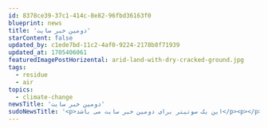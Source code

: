 ```yaml
---
id: 8378ce39-37c1-414c-8e82-96fbd36163f0
blueprint: news
title: 'دومین خبر سایت'
starContent: false
updated_by: c1ede7bd-11c2-4af0-9224-2178b8f71939
updated_at: 1705406061
featuredImagePostHorizental: arid-land-with-dry-cracked-ground.jpg
tags:
  - residue
  - air
topics:
  - climate-change
newsTitle: 'دومین خبر سایت'
sudoNewsTitle: '<p>این یک سوتیتر برای دومین خبر سایت می باشد</p><p></p>'
---
```

